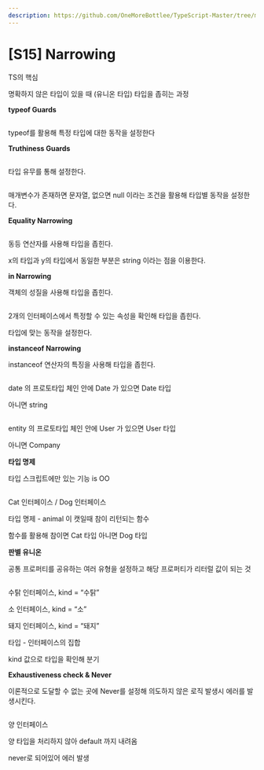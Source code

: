 ```yaml
---
description: https://github.com/OneMoreBottlee/TypeScript-Master/tree/main/S15
---
```


# \[S15] Narrowing

TS의 핵심

명확하지 않은 타입이 있을 때 (유니온 타입) 타입을 좁히는 과정



**typeof Guards**

<figure><img src="../../../.gitbook/assets/image (174).png" alt=""><figcaption></figcaption></figure>

typeof를 활용해 특정 타입에 대한 동작을 설정한다



**Truthiness Guards**

<figure><img src="../../../.gitbook/assets/image (128).png" alt=""><figcaption></figcaption></figure>

타입 유무를 통해 설정한다.

<figure><img src="../../../.gitbook/assets/image (158).png" alt=""><figcaption></figcaption></figure>

매개변수가 존재하면 문자열, 없으면 null 이라는 조건을 활용해 타입별 동작을 설정한다.



**Equality Narrowing**

<figure><img src="../../../.gitbook/assets/image (21).png" alt=""><figcaption></figcaption></figure>

동등 연산자를 사용해 타입을 좁힌다.

x의 타입과 y의 타입에서 동일한 부분은 string 이라는 점을 이용한다.



**in Narrowing**

객체의 성질을 사용해 타입을 좁힌다.

<figure><img src="../../../.gitbook/assets/image (6).png" alt=""><figcaption></figcaption></figure>

2개의 인터페이스에서 특정할 수 있는 속성을 확인해 타입을 좁힌다.

타입에 맞는 동작을 설정한다.



**instanceof Narrowing**

instanceof 연산자의 특징을 사용해 타입을 좁힌다.

<figure><img src="../../../.gitbook/assets/image (67).png" alt=""><figcaption></figcaption></figure>

date 의 프로토타입 체인 안에 Date 가 있으면 Date 타입

아니면 string

<figure><img src="../../../.gitbook/assets/image (139).png" alt=""><figcaption></figcaption></figure>

entity 의 프로토타입 체인 안에 User 가 있으면 User 타입

아니면 Company



**타입 명제**

타입 스크립트에만 있는 기능 is OO

<figure><img src="../../../.gitbook/assets/image (136).png" alt=""><figcaption></figcaption></figure>

Cat 인터페이스 / Dog 인터페이스

타입 명제 - animal 이 캣일때 참이 리턴되는 함수

함수를 활용해 참이면 Cat 타입 아니면 Dog 타입



**판별 유니온**

공통 프로퍼티를 공유하는 여러 유형을 설정하고 해당 프로퍼티가 리터럴 값이 되는 것

<figure><img src="../../../.gitbook/assets/image (56).png" alt=""><figcaption></figcaption></figure>

수탉 인터페이스, kind = “수탉”

소 인터페이스, kind = “소”

돼지 인터페이스, kind = “돼지”

타입 - 인터페이스의 집합

kind 값으로 타입을 확인해 분기



**Exhaustiveness check & Never**

이론적으로 도달할 수 없는 곳에 Never를 설정해 의도하지 않은 로직 발생시 에러를 발생시킨다.

<figure><img src="../../../.gitbook/assets/image (61).png" alt=""><figcaption></figcaption></figure>

양 인터페이스

양 타입을 처리하지 않아 default 까지 내려옴

never로 되어있어 에러 발생
